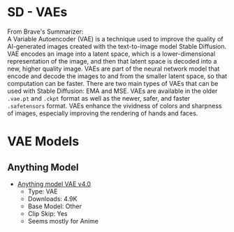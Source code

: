 # SD - VAEs  

From Brave's Summarizer:  
A Variable Autoencoder (VAE) is a technique used to improve the quality of AI-generated images created with the text-to-image model Stable Diffusion. VAE encodes an image into a latent space, which is a lower-dimensional representation of the image, and then that latent space is decoded into a new, higher quality image. VAEs are part of the neural network model that encode and decode the images to and from the smaller latent space, so that computation can be faster. There are two main types of VAEs that can be used with Stable Diffusion: EMA and MSE. VAEs are available in the older `.vae.pt` and `.ckpt` format as well as the newer, safer, and faster `.safetensors` format. VAEs enhance the vividness of colors and sharpness of images, especially improving the rendering of hands and faces.  

# VAE Models  

## Anything Model  

* [Anything model VAE v4.0](https://civitai.com/models/110630?modelVersionId=119279)
   * Type: VAE
   * Downloads: 4.9K
   * Base Model: Other
   * Clip Skip: Yes  
   * Seems mostly for Anime  
